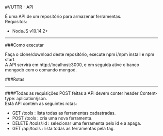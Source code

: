 #VUTTR - API

É uma API de um repositório para armazenar ferramentas.  
Requisitos:  

* NodeJS v10.14.2+

-------------

###Como executar

Faça o clone/download deste repositório, execute npm i/npm install e npm start.  
A API servirá em http://localhost:3000, e em seguidá ative o banco mongodb com o comando mongod.

###Rotas

-------------

####Todas as requisições POST feitas a API devem conter header Content-type: aplication/json.  
Está API contém as seguintes rotas:

* GET /tools : lista todas as ferramentas cadastradas.  
* POST /tools : cria uma nova ferramenta.  
* DELETE /tools/:id : selecionar uma ferramenta pelo id e a apaga.
* GET /api/tools : lista todas as ferramentas pela tag.
